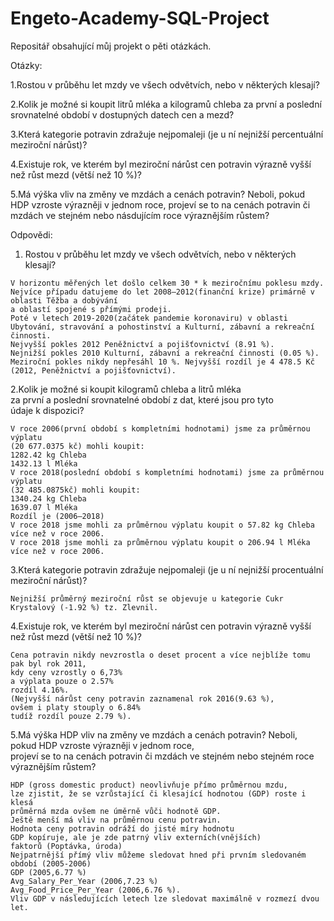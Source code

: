 # Engeto-Academy-SQL-Project
Repositář obsahující můj projekt o pěti otázkách.

Otázky:

1.Rostou v průběhu let mzdy ve všech odvětvích, nebo v některých klesají?

2.Kolik je možné si koupit litrů mléka a kilogramů chleba za první a poslední srovnatelné období v dostupných datech cen a mezd?

3.Která kategorie potravin zdražuje nejpomaleji (je u ní nejnižší percentuální meziroční nárůst)?

4.Existuje rok, ve kterém byl meziroční nárůst cen potravin výrazně vyšší než růst mezd (větší než 10 %)?

5.Má výška vliv na změny ve mzdách a cenách potravin? Neboli, pokud HDP vzroste výrazněji v jednom roce, projeví se to na cenách potravin či mzdách ve stejném nebo násdujícím roce výraznějším růstem?

Odpovědi:

  1. Rostou v průběhu let mzdy ve všech odvětvích, nebo v některých klesají?
 
    V horizontu měřených let došlo celkem 30 * k meziročnímu poklesu mzdy.
    Nejvíce případu datujeme do let 2008–2012(finanční krize) primárně v oblasti Těžba a dobývání  
    a oblastí spojené s přímými prodeji. 
    Poté v letech 2019-2020(začátek pandemie koronaviru) v oblasti Ubytování, stravování a pohostinství a Kulturní, zábavní a rekreační činnosti.  
    Nejvyšší pokles 2012 Peněžnictví a pojišťovnictví (8.91 %). 
    Nejnižší pokles 2010 Kulturní, zábavní a rekreační činnosti (0.05 %). 
    Meziroční pokles nikdy nepřesáhl 10 %. Nejvyšší rozdíl je 4 478.5 Kč (2012, Peněžnictví a pojišťovnictví). 

  2.Kolik je možné si koupit kilogramů chleba a litrů mléka  
  za první a poslední srovnatelné období z dat, které jsou pro tyto  
  údaje k dispozici? 

    V roce 2006(první období s kompletními hodnotami) jsme za průměrnou výplatu  
    (20 677.0375 kč) mohli koupit: 
    1282.42 kg Chleba 
    1432.13 l Mléka 
    V roce 2018(poslední období s kompletními hodnotami) jsme za průměrnou výplatu  
    (32 485.0875kč) mohli koupit: 
    1340.24 kg Chleba  
    1639.07 l Mléka 
    Rozdíl je (2006–2018) 
    V roce 2018 jsme mohli za průměrnou výplatu koupit o 57.82 kg Chleba více než v roce 2006. 
    V roce 2018 jsme mohli za průměrnou výplatu koupit o 206.94 l Mléka více než v roce 2006. 

  3.Která kategorie potravin zdražuje nejpomaleji (je u ní nejnižší procentuální meziroční nárůst)? 
 
    Nejnižší průměrný meziroční růst se objevuje u kategorie Cukr Krystalový (-1.92 %) tz. Zlevnil. 
 
  4.Existuje rok, ve kterém byl meziroční nárůst cen potravin výrazně vyšší než růst mezd (větší než 10 %)? 
 
    Cena potravin nikdy nevzrostla o deset procent a více nejblíže tomu pak byl rok 2011, 
    kdy ceny vzrostly o 6,73% 
    a výplata pouze o 2.57% 
    rozdíl 4.16%. 
    (Nejvyšší nárůst ceny potravin zaznamenal rok 2016(9.63 %), 
    ovšem i platy stouply o 6.84% 
    tudíž rozdíl pouze 2.79 %). 

  5.Má výška HDP vliv na změny ve mzdách a cenách potravin? 
  Neboli, pokud HDP vzroste výrazněji v jednom roce,  
  projeví se to na cenách potravin či mzdách ve stejném nebo stejném roce výraznějším růstem? 
   
    HDP (gross domestic product) neovlivňuje přímo průměrnou mzdu, 
    lze zjistit, že se vzrůstající či klesající hodnotou (GDP) roste i klesá 
    průměrná mzda ovšem ne úměrně vůči hodnotě GDP. 
    Ještě menší má vliv na průměrnou cenu potravin. 
    Hodnota ceny potravin odráží do jisté míry hodnotu 
    GDP kopíruje, ale je zde patrný vliv externích(vnějších)  
    faktorů (Poptávka, úroda) 
    Nejpatrnější přímý vliv můžeme sledovat hned při prvním sledovaném období (2005-2006) 
    GDP (2005,6.77 %) 
    Avg_Salary_Per_Year (2006,7.23 %) 
    Avg_Food_Price_Per_Year (2006,6.76 %). 
    Vliv GDP v následujících letech lze sledovat maximálně v rozmezí dvou let. 
